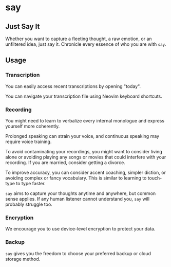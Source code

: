 # say

## Just Say It

Whether you want to capture a fleeting thought, a raw emotion, or an unfiltered idea, just say it. Chronicle every essence of who you are with `say`.

## Usage

### Transcription

You can easily access recent transcriptions by opening "today".

You can navigate your transcription file using Neovim keyboard shortcuts.

### Recording

You might need to learn to verbalize every internal monologue and express yourself more coherently.

Prolonged speaking can strain your voice, and continuous speaking may require voice training.

To avoid contaminating your recordings, you might want to consider living alone or avoiding playing any songs or movies that could interfere with your recording. If you are married, consider getting a divorce.

To improve accuracy, you can consider accent coaching, simpler diction, or avoiding complex or fancy vocabulary. This is similar to learning to touch-type to type faster.

`say` aims to capture your thoughts anytime and anywhere, but common sense applies. If any human listener cannot understand you, `say` will probably struggle too.

### Encryption

We encourage you to use device-level encryption to protect your data.

### Backup

`say` gives you the freedom to choose your preferred backup or cloud storage method.
